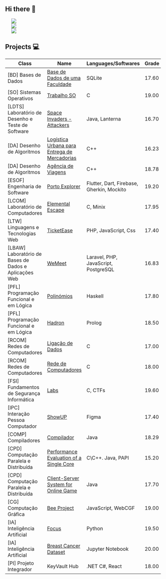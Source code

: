 ## Hi there 👋

<!--
**franciscaguimaraes/franciscaguimaraes** is a ✨ _special_ ✨ repository because its `README.md` (this file) appears on your GitHub profile.

Here are some ideas to get you started:

- 🔭 I’m currently working on ...
- 🌱 I’m currently learning ...
- 👯 I’m looking to collaborate on ...
- 🤔 I’m looking for help with ...
- 💬 Ask me about ...
- 📫 How to reach me: ...
- 😄 Pronouns: ...
- ⚡ Fun fact: ...
-->
<div style="display: flex; align-items: flex-start;">
  <div style="display: flex; flex-direction: column; margin-left: 20px;">
    <img align="center" src="https://img.shields.io/badge/Operating%20System-Windows-blue?style=flat&logo=windows&logoColor=white&color=0398fc">
    <img align="center" src="https://img.shields.io/badge/Tools for coding-Git-informational?style=flat&logo=Git&logoColor=white&color=fc9d03">
    <img align="center" src="https://img.shields.io/badge/Editors-Visual Studio Code-informational?style=flat&logo=visual-studio-code&logoColor=white&color=ae48d4">
  </div>
</div>

## Projects 💻

| Class | Name | Languages/Softwares | Grade |
| --- | --- | --- | --- |
| [BD] Bases de Dados | [Base de Dados de uma Faculdade](https://github.com/franciscaguimaraes/FEUP-BD) | SQLite | 17.60 |
| [SO] Sistemas Operativos | [Trabalho SO](https://github.com/franciscaguimaraes/FEUP-SO) | C | 19.00 |
| [LDTS] Laboratório de Desenho e Teste de Software | [Space Invaders - Attackers](https://github.com/franciscaguimaraes/FEUP-LDTS) | Java, Lanterna | 16.70 |
| [DA] Desenho de Algoritmos | [Logística Urbana para Entrega de Mercadorias](https://github.com/franciscaguimaraes/FEUP-DA/tree/master/T1) | C++ | 16.23 |
| [DA] Desenho de Algoritmos | [Agência de Viagens](https://github.com/franciscaguimaraes/FEUP-DA/tree/master/T2) | C++ | 18.78 |
| [ESOF] Engenharia de Software | [Porto Explorer](https://github.com/franciscaguimaraes/FEUP-ESOF) | Flutter, Dart, Firebase, Gherkin, Mockito | 19.20 |
| [LCOM] Laboratório de Computadores | [Elemental Escape](https://github.com/franciscaguimaraes/FEUP-LCOM) | C, Minix | 17.95 |
| [LTW] Linguagens e Tecnologias Web | [TicketEase](https://github.com/FEUP-LTW-2023/project-ltw14g04) | PHP, JavaScript, Css | 17.40 |
| [LBAW] Laboratório de Bases de Dados e Aplicações Web | [WeMeet](https://github.com/franciscaguimaraes/FEUP-LBAW) | Laravel, PHP, JavaScript, PostgreSQL | 16.83 |
| [PFL] Programação Funcional e em Lógica | [Polinómios](https://github.com/franciscaguimaraes/FEUP-PFL/tree/main/Project1) | Haskell | 17.80 |
| [PFL] Programação Funcional e em Lógica | [Hadron](https://github.com/franciscaguimaraes/FEUP-PFL/tree/main/Project2) | Prolog | 18.50 |
| [RCOM] Redes de Computadores | [Ligação de Dados](https://github.com/franciscaguimaraes/FEUP-RCOM/tree/main/project1) | C | 17.00 |
| [RCOM] Redes de Computadores | [Rede de Computadores](https://github.com/franciscaguimaraes/FEUP-RCOM/tree/main/project2)| C | 18.00 |
| [FSI] Fundamentos de Segurança Informática | [Labs](https://github.com/franciscaguimaraes/FEUP-RCOM/tree/main/project2)| C, CTFs | 19.60 |
| [IPC] Interação Pessoa Computador | [ShowUP](https://github.com/franciscaguimaraes/FEUP-IPC)| Figma | 17.40 |
| [COMP] Compiladores | [Compilador](https://github.com/franciscaguimaraes/FEUP-COMP)| Java | 18.29 |
| [CPD] Computação Paralela e Distribuída | [Performance Evaluation of a Single Core](https://github.com/franciscaguimaraes/FEUP-CPD/tree/main/assign1)| C\C++. Java, PAPI | 15.20 |
| [CPD] Computação Paralela e Distribuída | [Client-Server System for Online Game](https://github.com/franciscaguimaraes/FEUP-CPD/tree/main/assign2)| Java | 17.70 |
| [CG] Computação Gráfica | [Bee Project](https://github.com/franciscaguimaraes/FEUP-CG)| JavaScript, WebCGF | 19.00 |
| [IA] Inteligência Artificial | [Focus](https://github.com/franciscaguimaraes/FEUP-IA/tree/master/assignment1)| Python | 19.50 |
| [IA] Inteligência Artificial | [Breast Cancer Dataset](https://github.com/franciscaguimaraes/FEUP-IA/tree/master/assignment2)| Jupyter Notebook | 20.00 |
| [PI] Projeto Integrador | KeyVault Hub | .NET C#, React | 18.00 |





